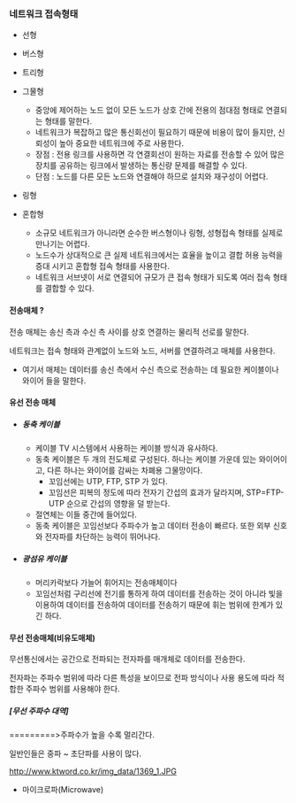### 네트워크 접속형태



+ 선형

+ 버스형

+ 트리형

+ 그물형

  + 중앙에 제어하는 노드 없이 모든 노드가 상호 간에 전용의 점대점 형태로 연결되는 형태를 말한다.
  + 네트워크가 복잡하고 많은 통신회선이 필요하기 때문에 비용이 많이 들지만, 신뢰성이 높아 중요한 네트워크에 주로 사용한다.
  + 장점 : 전용 링크를 사용하면 각 연결회선이 원하는 자료를 전송할 수 있어 많은 장치를 공유하는 링크에서 발생하는 통신량 문제를 해결할 수 있다.
  + 단점 : 노드를 다른 모든 노드와 연결해야 하므로 설치와 재구성이 어렵다.

  

+ 링형

+ 혼합형
  + 소규모 네트워크가 아니라면 순수한 버스형이나 링형, 성형접속 형태를 실제로 만나기는 어렵다.
  + 노드수가 상대적으로 큰 실제 네트워크에서는 효율을 높이고 결합 허용 능력을 증대 시키고 혼합형 접속 형태를 사용한다.
  + 네트워크 서브넷이 서로 연결되어 규모가 큰 접속 형태가 되도록 여러 접속 형태를 결합할 수 있다.



#### 전송매체 ?

전송 매체는 송신 측과 수신 측 사이를 상호 연결하는 물리적 선로를 말한다.

네트워크는 접속 형태와 관계없이 노드와 노드, 서버를 연결하려고 매체를 사용한다.

+ 여기서 매체는 데이터를 송신 측에서 수신 측으로 전송하는 데 필요한 케이블이나 와이어 들을 말한다.






#### 유선 전송 매체



+ ##### 동축 케이블

  + 케이블 TV 시스템에서 사용하는 케이블 방식과 유사하다.
  + 동축 케이블은 두 개의 전도체로 구성된다. 하나는 케이블 가운데 있는 와이어이고, 다른 하나는 와이어를 감싸는 차폐용 그물망이다.
    + 꼬임선에는 UTP, FTP, STP 가 있다.
    + 꼬임선은 피복의 정도에 따라 전자기 간섭의 효과가 달라지며, STP=FTP-UTP 순으로 간섭의 영향을 덜 받는다.
  + 절연체는 이들 중간에 들어있다.
  + 동축 케이블은 꼬임선보다 주파수가 높고 데이터 전송이 빠르다. 또한 외부 신호와 전자파를 차단하는 능력이 뛰어나다.

  

+ ##### 광섬유 케이블

  + 머리카락보다 가늘어 휘어지는 전송매체이다
  + 꼬임선처럼 구리선에 전기를 통하게 하여 데이터를 전송하는 것이 아니라 빛을 이용하여 데이터를  전송하여 데이터를 전송하기 때문에 휘는 범위에 한계가 있긴 하다.



#### 무선 전송매체(비유도매체)

무선통신에서는 공간으로 전파되는 전자파를 매개체로 데이터를 전송한다.

전자파는 주파수 범위에 따라 다른 특성을 보이므로 전파 방식이나 사용 용도에 따라 적합한 주파수 범위를 사용해야 한다.



##### [무선 주파수 대역]

=========>주파수가 높을 수록 멀리간다.

일반인들은 중파 ~ 초단파를 사용이 많다.

http://www.ktword.co.kr/img_data/1369_1.JPG



+ 마이크로파(Microwave)
